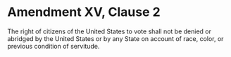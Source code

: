 # Amendment XV, Clause 2

The right of citizens of the United States to vote shall not be denied or
abridged by the United States or by any State on account of race, color, or
previous condition of servitude.
